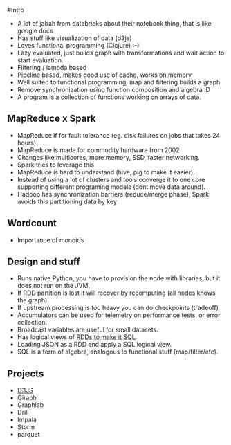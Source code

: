 #Intro

* A lot of jabah from databricks about their notebook thing, that is like google docs
* Has stuff like visualization of data (d3js)
* Loves functional programming (Clojure) :-)
* Lazy evaluated, just builds graph with transformations and wait action to start evaluation.
* Filtering / lambda based
* Pipeline based, makes good use of cache, works on memory
* Well suited to functional programming, map and filtering builds a graph
* Remove synchronization using function composition and algebra :D
* A program is a collection of functions working on arrays of data.


## MapReduce x Spark

* MapReduce if for fault tolerance (eg. disk failures on jobs that takes 24 hours)
* MapReduce is made for commodity hardware from 2002
* Changes like multicores, more memory, SSD, faster networking.
* Spark tries to leverage this
* MapReduce is hard to understand (hive, pig to make it easier).
* Instead of using a lot of clusters and tools converge it to one core supporting different programing models (dont move data around).
* Hadoop has synchronization barriers (reduce/merge phase), Spark avoids this partitioning data by key


## Wordcount

* Importance of monoids


## Design and stuff

* Runs native Python, you have to provision the node with libraries, but it does not run on the JVM.
* If RDD partition is lost it will recover by recomputing (all nodes knows the graph)
* If upstream processing is too heavy you can do checkpoints (tradeoff)
* Accumulators can be used for telemetry on performance tests, or error collection.
* Broadcast variables are useful for small datasets.
* Has logical views of [RDDs to make it SQL](http://spark.apache.org/docs/latest/sql-programming-guide.html).
* Loading JSON as a RDD and apply a SQL logical view.
* SQL is a form of algebra, analogous to functional stuff (map/filter/etc).


## Projects

* [D3JS](http://d3js.org/)
* Giraph
* Graphlab
* Drill
* Impala
* Storm
* parquet
